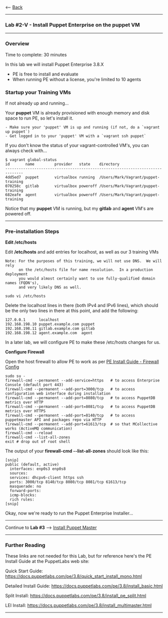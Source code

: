 
<-- [Back](/tutorial/01v-Provision-Training-VMs.md)

---

### Lab #2-V - Install Puppet Enterprise on the **puppet** VM ###

---

### Overview ###

Time to complete:  30 minutes

In this lab we will install Puppet Enterprise 3.8.X

* PE is free to install and evaluate
* When running PE without a license, you're limited to 10 agents

### Startup your Training VMs ###

If not already up and running...

Your **puppet** VM is already provisioned with enough memory and disk space to run PE, so let's install it.

    - Make sure your 'puppet' VM is up and running (if not, do a `vagrant up puppet`)
    - Get logged in to your 'puppet' VM with a `vagrant ssh puppet`

If you don't know the status of your vagrant-controlled VM's, you can always check with...

```
$ vagrant global-status
id       name         provider   state    directory
------------------------------------------------------------------------------
4dd5ed7  puppet       virtualbox running  /Users/Mark/Vagrant/puppet-training
070258c  gitlab       virtualbox poweroff /Users/Mark/Vagrant/puppet-training
682eafe  agent        virtualbox poweroff /Users/Mark/Vagrant/puppet-training
```

Notice that my **puppet** VM is running, but my **gitlab** and **agent** VM's are powered off.


---

### Pre-installation Steps ###

**Edit /etc/hosts**

Edit **/etc/hosts** and add entries for localhost, as well as our 3 training VMs

    Note: For the purposes of this training, we will not use DNS.  We will rely
          on the /etc/hosts file for name resolution.  In a production deployment
          you would almost certainly want to use fully-qualified domain names (FQDN's),
          and very likely DNS as well.

```
sudo vi /etc/hosts
```

Delete the localhost lines in there (both IPv4 and IPv6 lines), which should be the
only two lines in there at this point, and add the following:

```
127.0.0.1      localhost
192.168.198.10 puppet.example.com puppet
192.168.198.11 gitlab.example.com gitlab
192.168.198.12 agent.example.com  agent
```

In a later lab, we will configure PE to make these /etc/hosts changes for us.

**Configure Firewall**

Open the host firewall to allow PE to work as per [PE Install Guide - Firewall Config](https://docs.puppetlabs.com/pe/3.8/install_system_requirements.html#firewall-configuration)

```shell
sudo su -
firewall-cmd --permanent --add-service=https   # to access Enterprise Console (default port 443)
firewall-cmd --permanent --add-port=3000/tcp   # to access configuration web interface during installation
firewall-cmd --permanent --add-port=8080/tcp   # to access PuppetDB metrics over HTTP
firewall-cmd --permanent --add-port=8081/tcp   # to access PuppetDB metrics over HTTPS
firewall-cmd --permanent --add-port=8140/tcp   # to access puppetmaster API and packages repo via HTTP
firewall-cmd --permanent --add-port=61613/tcp  # so that MCollective works (ActiveMQ communication)
firewall-cmd --reload
firewall-cmd --list-all-zones
exit # drop out of root shell
```

The output of your **firewall-cmd --list-all-zones** should look like this:

```
[snip]
public (default, active)
  interfaces: enp0s3 enp0s8
  sources:
  services: dhcpv6-client https ssh
  ports: 3000/tcp 8140/tcp 8080/tcp 8081/tcp 61613/tcp
  masquerade: no
  forward-ports:
  icmp-blocks:
  rich rules:
[snip]
```

Okay, now we're ready to run the Puppet Enterprise Installer...

---

Continue to **Lab #3** --> [Install Puppet Master](03-Install-Puppet-Master.md)

---

### Further Reading ###

These links are not needed for this Lab, but for reference here's the PE Install Guide at the PuppetLabs web site:

Quick Start Guide:  <https://docs.puppetlabs.com/pe/3.8/quick_start_install_mono.html>

Detailed Install Guide:  <https://docs.puppetlabs.com/pe/3.8/install_basic.html>

Split Install:   <https://docs.puppetlabs.com/pe/3.8/install_pe_split.html>

LEI Install:   <https://docs.puppetlabs.com/pe/3.8/install_multimaster.html>

---

